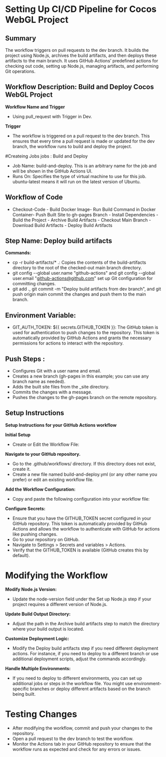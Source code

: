 # Setting Up CI/CD Pipeline for Cocos WebGL Project 

## Summary 
The workflow triggers on pull requests to the dev branch.
It builds the project using Node.js, archives the build artifacts, and then deploys these artifacts to the main branch.
It uses GitHub Actions’ predefined actions for checking out code, setting up Node.js, managing artifacts, and performing Git operations.
 
## Workflow Description: Build and Deploy Cocos WebGL Project 
**Workflow Name and Trigger**
- Using  pull_request with Trigger in Dev.

**Trigger**
- The workflow is triggered on a pull request to the dev branch. This ensures that every time a pull request is made or updated for the dev branch, the workflow runs to build and deploy the project.

#Createing Jobs jobs :  Build and Deploy
- Job Name: build-and-deploy. This is an arbitrary name for the job and will be shown in the GitHub Actions UI.
- Runs On: Specifies the type of virtual machine to use for this job. ubuntu-latest means it will run on the latest version of Ubuntu.

## Workflow of Code
- Checkout-Code -  Build Docker Image- Run Build Command in Docker Container- Push Built Site to gh-pages Branch  - Install Dependencies - Build the Project - Archive Build Artifacts - Checkout Main Branch - Download Build Artifacts - Deploy Build Artifacts 

## Step Name: Deploy build artifacts 
**Commands:**
- cp -r build-artifacts/* .: Copies the contents of the build-artifacts directory to the root of the checked-out main branch directory.
- git config --global user.name "github-actions" and git config --global user.email "github-actions@github.com" set up Git configuration for committing changes.
- git add ., git commit -m "Deploy build artifacts from dev branch", and git push origin main commit the changes and push them to the main branch.

## Environment Variable:
- GIT_AUTH_TOKEN: ${{ secrets.GITHUB_TOKEN }}: The GitHub token is used for authentication to push changes to the repository. This token is automatically provided by GitHub Actions and grants the necessary permissions for actions to interact with the repository.
## Push Steps : 
- Configures Git with a user name and email.
- Creates a new branch (gh-pages in this example; you can use any branch name as needed).
- Adds the built site files from the _site directory.
- Commits the changes with a message.
- Pushes the changes to the gh-pages branch on the remote repository.

## Setup Instructions 
 **Setup Instructions for your GitHub Actions workflow**
 
  **Initial Setup**
- Create or Edit the Workflow File:
  
**Navigate to your GitHub repository.**
- Go to the .github/workflows/ directory. If this directory does not exist, create it.
- Create a new file named build-and-deploy.yml (or any other name you prefer) or edit an existing workflow file.

 **Add the Workflow Configuration:**
- Copy and paste the following configuration into your workflow file:

**Configure Secrets:**

- Ensure that you have the GITHUB_TOKEN secret configured in your GitHub repository. This token is automatically provided by GitHub Actions and allows the workflow to authenticate with GitHub for actions like pushing changes.
- Go to your repository on GitHub.
- Navigate to Settings > Secrets and variables > Actions.
- Verify that the GITHUB_TOKEN is available (GitHub creates this by default).
  
# Modifying the Workflow 
 **Modify Node.js Version:**
- Update the node-version field under the Set up Node.js step if your project requires a different version of Node.js.
  
 **Update Build Output Directory:**
- Adjust the path in the Archive build artifacts step to match the directory where your build output is located. 

 **Customize Deployment Logic:** 
- Modify the Deploy build artifacts step if you need different deployment actions. For instance, if you need to deploy to a different branch or use additional deployment scripts, adjust the commands accordingly.

 **Handle Multiple Environments:** 
- If you need to deploy to different environments, you can set up additional jobs or steps in the workflow file. You might use environment-specific branches or deploy different artifacts based on the branch being built.

# Testing Changes
- After modifying the workflow, commit and push your changes to the repository.
- Open a pull request to the dev branch to test the workflow.
- Monitor the Actions tab in your GitHub repository to ensure that the workflow runs as expected and check for any errors or issues.

